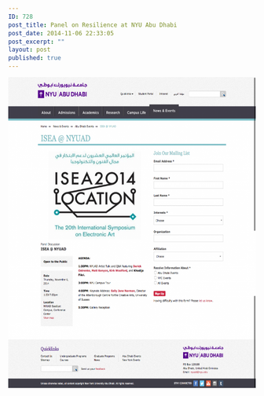 ```yaml
---
ID: 728
post_title: Panel on Resilience at NYU Abu Dhabi
post_date: 2014-11-06 22:33:05
post_excerpt: ""
layout: post
published: true
---
```

<a href="/uploads/2015/03/ISEA-NYUAD-NYU-Abu-Dhabi.png"><img class="alignnone size-large wp-image-729" src="/uploads/2015/03/ISEA-NYUAD-NYU-Abu-Dhabi-1024x1013.png" alt="ISEA   NYUAD   NYU Abu Dhabi" width="640" height="633" /></a>